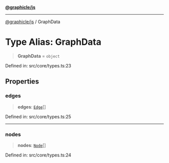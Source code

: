 [**@graphicle/js**](../README.md)

***

[@graphicle/js](../globals.md) / GraphData

# Type Alias: GraphData

> **GraphData** = `object`

Defined in: src/core/types.ts:23

## Properties

### edges

> **edges**: [`Edge`](Edge.md)[]

Defined in: src/core/types.ts:25

***

### nodes

> **nodes**: [`Node`](Node.md)[]

Defined in: src/core/types.ts:24
